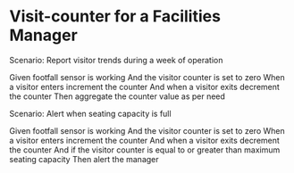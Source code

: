 # Visit-counter for a Facilities Manager

Scenario: Report visitor trends during a week of operation

  Given footfall sensor is working 
  And the visitor counter is set to zero
  When a visitor enters increment the counter
  And when a visitor exits decrement the counter
  Then aggregate the counter value as per need

Scenario: Alert when seating capacity is full

  Given footfall sensor is working 
  And the visitor counter is set to zero
  When a visitor enters increment the counter
  And when a visitor exits decrement the counter
  And if the visitor counter is equal to or greater than maximum seating capacity
  Then alert the manager 
